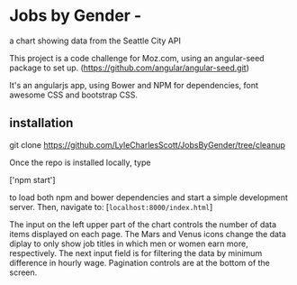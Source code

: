 # Jobs by Gender -
a chart showing data from the Seattle City API

This project is a code challenge for Moz.com, using an angular-seed package to set up.
(https://github.com/angular/angular-seed.git)

It's an angularjs app, using Bower and NPM for dependencies, font awesome CSS and bootstrap CSS.

## installation

git clone https://github.com/LyleCharlesScott/JobsByGender/tree/cleanup

Once the repo is installed locally, type

['npm start']

to load both npm and bower dependencies and start a simple development server. Then, navigate to:
[`localhost:8000/index.html`]

The input on the left upper part of the chart controls the number of data items displayed on each page.
The Mars and Venus icons change the data diplay to only show job titles in which men or women earn more,
respectively. The next input field is for filtering the data by minimum difference in hourly wage. Pagination
controls are at the bottom of the screen.